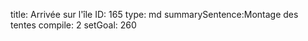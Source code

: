 title:          Arrivée sur l'île
ID:             165
type:           md
summarySentence:Montage des tentes
compile:        2
setGoal:        260


